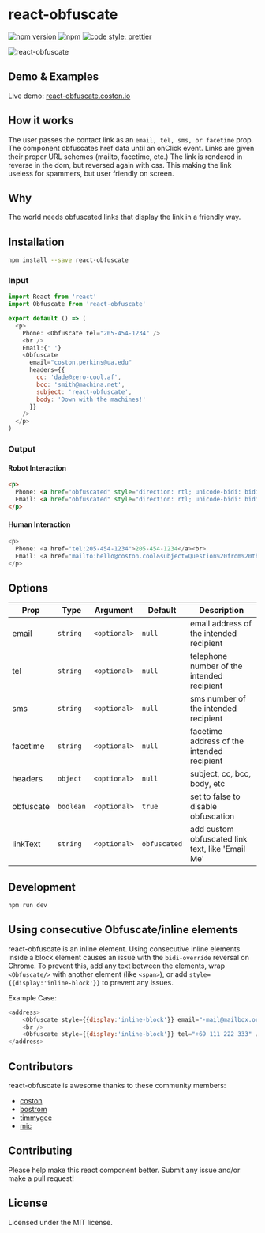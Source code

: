 # react-obfuscate

[![npm version](https://badge.fury.io/js/react-obfuscate.svg)](https://www.npmjs.com/package/react-obfuscate)
[![npm](https://img.shields.io/npm/dm/react-obfuscate.svg)](https://www.npmjs.com/package/react-obfuscate)
[![code style: prettier](https://img.shields.io/badge/code_style-prettier-ff69b4.svg)](https://prettier.io)

![react-obfuscate](https://user-images.githubusercontent.com/7424180/28096225-c2f07142-666c-11e7-96ab-c12f34d1b86f.png)

## Demo & Examples

Live demo: [react-obfuscate.coston.io](https://react-obfuscate.coston.io)

## How it works

The user passes the contact link as an `email, tel, sms, or facetime` prop. The component obfuscates href data until an onClick event. Links are given their proper URL schemes (mailto, facetime, etc.) The link is rendered in reverse in the dom, but reversed again with css. This making the link useless for spammers, but user friendly on screen.

## Why

The world needs obfuscated links that display the link in a friendly way.

## Installation

```bash
npm install --save react-obfuscate
```

### Input

```js
import React from 'react'
import Obfuscate from 'react-obfuscate'

export default () => (
  <p>
    Phone: <Obfuscate tel="205-454-1234" />
    <br />
    Email:{' '}
    <Obfuscate
      email="coston.perkins@ua.edu"
      headers={{
        cc: 'dade@zero-cool.af',
        bcc: 'smith@machina.net',
        subject: 'react-obfuscate',
        body: 'Down with the machines!'
      }}
    />
  </p>
)
```

### Output

#### Robot Interaction

```html
<p>
  Phone: <a href="obfuscated" style="direction: rtl; unicode-bidi: bidi-override;">4321-454-502</a><br>
  Email: <a href="obfuscated" style="direction: rtl; unicode-bidi: bidi-override;">looc.notsoc@olleh</a>
</p>
```

#### Human Interaction

```js
<p>
  Phone: <a href="tel:205-454-1234">205-454-1234</a><br>
  Email: <a href="mailto:hello@coston.cool&subject=Question%20from%20the%20website&cc=friend@coston.cool">hello@coston.cool</a>
</p>
```

## Options

| Prop      | Type      | Argument     | Default | Description                                         |
| --------- | --------- | ------------ | ------- | --------------------------------------------------- |
| email     | `string`  | `<optional>` | `null`  | email address of the intended recipient             |
| tel       | `string`  | `<optional>` | `null`  | telephone number of the intended recipient          |
| sms       | `string`  | `<optional>` | `null`  | sms number of the intended recipient                |
| facetime  | `string`  | `<optional>` | `null`  | facetime address of the intended recipient          |
| headers   | `object`  | `<optional>` | `null`  | subject, cc, bcc, body, etc                         |
| obfuscate | `boolean` | `<optional>` | `true`  | set to false to disable obfuscation                 |
| linkText      | `string`  | `<optional>` | `obfuscated`  | add custom obfuscated link text, like 'Email Me' |

## Development

```bash
npm run dev
```

## Using consecutive Obfuscate/inline elements
react-obfuscate is an inline element. Using consecutive inline elements inside a block element causes an issue with the `bidi-override` reversal on Chrome. To prevent this,
add any text between the elements, wrap `<Obfuscate/>` with another element (like `<span>`), or add `style={{display:'inline-block'}}` to prevent any issues.

Example Case: 
```js
<address>
	<Obfuscate style={{display:'inline-block'}} email="-mail@mailbox.org" />
	<br />
	<Obfuscate style={{display:'inline-block'}} tel="+69 111 222 333" />
</address>
```

## Contributors

react-obfuscate is awesome thanks to these community members:

* [coston](https://github.com/coston)
* [bostrom](https://github.com/bostrom)
* [timmygee](https://github.com/timmygee)
* [mic](https://github.com/mic)

## Contributing

Please help make this react component better. Submit any issue and/or make a pull request!

## License

Licensed under the MIT license.
